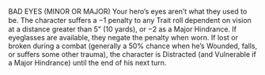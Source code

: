 BAD EYES (MINOR OR MAJOR)
Your hero’s eyes aren’t what they used to be. The character suﬀers a −1 penalty to any Trait roll dependent on vision at a distance greater than 5" (10 yards), or −2 as a Major Hindrance. If eyeglasses are available, they negate the penalty when worn. If lost or broken during a combat (generally a 50% chance when he’s Wounded, falls, or suffers some other trauma), the character is Distracted (and Vulnerable if a Major Hindrance) until the end of his next turn.
